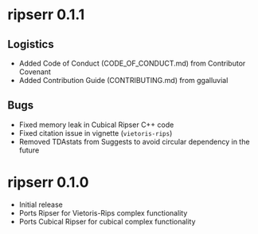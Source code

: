 # ripserr 0.1.1

## Logistics

* Added Code of Conduct (CODE_OF_CONDUCT.md) from Contributor Covenant
* Added Contribution Guide (CONTRIBUTING.md) from ggalluvial

## Bugs

* Fixed memory leak in Cubical Ripser C++ code
* Fixed citation issue in vignette (`vietoris-rips`)
* Removed TDAstats from Suggests to avoid circular dependency in the future

# ripserr 0.1.0

* Initial release
* Ports Ripser for Vietoris-Rips complex functionality
* Ports Cubical Ripser for cubical complex functionality